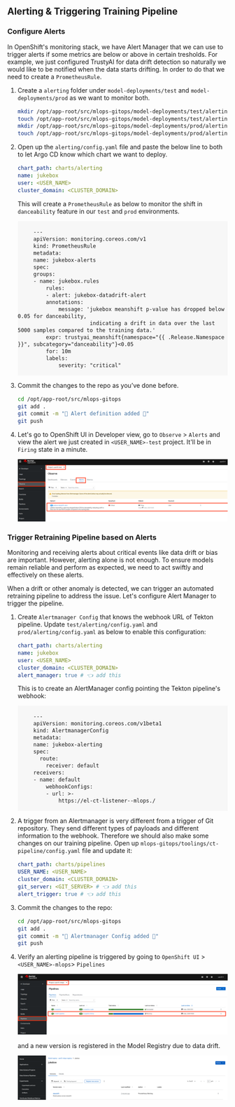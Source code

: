## Alerting & Triggering Training Pipeline

### Configure Alerts

In OpenShift's monitoring stack, we have Alert Manager that we can use to trigger alerts if some metrics are below or above in certain tresholds. For example, we just configured TrustyAI for data drift detection so naturally we would like to be notified when the data starts drifting. In order to do that we need to create a `PrometheusRule`.

1. Create a `alerting` folder under `model-deployments/test` and `model-deployments/prod` as we want to monitor both. 

    ```bash
    mkdir /opt/app-root/src/mlops-gitops/model-deployments/test/alerting
    touch /opt/app-root/src/mlops-gitops/model-deployments/test/alerting/config.yaml
    mkdir /opt/app-root/src/mlops-gitops/model-deployments/prod/alerting
    touch /opt/app-root/src/mlops-gitops/model-deployments/prod/alerting/config.yaml
    ```

2. Open up the `alerting/config.yaml` file and paste the below line to both to let Argo CD know which chart we want to deploy.

    ```yaml
    chart_path: charts/alerting
    name: jukebox
    user: <USER_NAME>
    cluster_domain: <CLUSTER_DOMAIN>
    ```

    This will create a `PrometheusRule` as below to monitor the shift in `danceability` feature in our `test` and `prod` environments.

    <div class="highlight" style="background: #f7f7f7">
    <pre><code class="language-yaml">
        ---
        apiVersion: monitoring.coreos.com/v1
        kind: PrometheusRule
        metadata:
        name: jukebox-alerts
        spec:
        groups:
        - name: jukebox.rules
            rules:
            - alert: jukebox-datadrift-alert
            annotations:
                message: 'jukebox meanshift p-value has dropped below 0.05 for danceability, 
                          indicating a drift in data over the last 5000 samples compared to the training data.'
            expr: trustyai_meanshift{namespace="{{ .Release.Namespace }}", subcategory="danceability"}<0.05
            for: 10m
            labels:
                severity: "critical"
    </code></pre></div>
    

3. Commit the changes to the repo as you’ve done before.

    ```bash
    cd /opt/app-root/src/mlops-gitops
    git add .
    git commit -m "🚨 Alert definition added 🚨"
    git push
    ```

5. Let's go to OpenShift UI in Developer view, go to `Observe` > `Alerts` and view the alert we just created in `<USER_NAME>-test` project. It'll be in `Firing` state in a minute. 

    ![alert-1.png](./images/alert-1.png)


### Trigger Retraining Pipeline based on Alerts

Monitoring and receiving alerts about critical events like data drift or bias are important. However, alerting alone is not enough. To ensure models remain reliable and perform as expected, we need to act swiftly and effectively on these alerts.

When a drift or other anomaly is detected, we can trigger an automated retraining pipeline to address the issue. Let's configure Alert Manager to trigger the pipeline.

1. Create `Alertmanager Config` that knows the webhook URL of Tekton pipeline. Update `test/alerting/config.yaml` and `prod/alerting/config.yaml` as below to enable this configuration:

    ```yaml
    chart_path: charts/alerting
    name: jukebox
    user: <USER_NAME>
    cluster_domain: <CLUSTER_DOMAIN>
    alert_manager: true # 👈 add this
    ```

    This is to create an AlertManager config pointing the Tekton pipeline's webhook:

    <div class="highlight" style="background: #f7f7f7">
    <pre><code class="language-yaml">
        ---
        apiVersion: monitoring.coreos.com/v1beta1
        kind: AlertmanagerConfig
        metadata:
        name: jukebox-alerting
        spec:
          route:
            receiver: default
        receivers:
        - name: default
            webhookConfigs:
            - url: >-
                https://el-ct-listener-<USER_NAME>-mlops.<CLUSTER_DOMAIN>/
    </code></pre></div>


2. A trigger from an Alertmanager is very different from a trigger of Git repository. They send different types of payloads and different information to the webhook. Therefore we should also make some changes on our training pipeline. Open up `mlops-gitops/toolings/ct-pipeline/config.yaml` file and update it:

    ```yaml
    chart_path: charts/pipelines
    USER_NAME: <USER_NAME>
    cluster_domain: <CLUSTER_DOMAIN>
    git_server: <GIT_SERVER> # 👈 add this
    alert_trigger: true # 👈 add this
    ```

3. Commit the changes to the repo:

    ```bash
    cd /opt/app-root/src/mlops-gitops
    git add .
    git commit -m "🔔 Alertmanager Config added 🔔"
    git push
    ```

4. Verify an alerting pipeline is triggered by going to `OpenShift UI` > `<USER_NAME>-mlops`> `Pipelines`

    ![alert-pipeline.png](./images/alert-pipeline.png)

    and a new version is registered in the Model Registry due to data drift.

    ![alert-model-registry.png](./images/alert-model-registry.png)